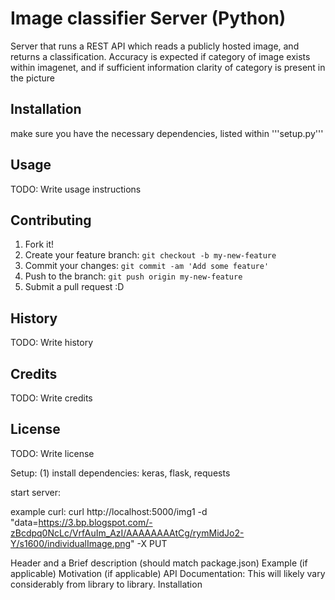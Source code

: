 # Image classifier Server (Python)

Server that runs a REST API which reads a publicly hosted image, and returns a classification. Accuracy is expected if category of image exists within imagenet, and if sufficient information clarity of category is present in the picture

## Installation

make sure you have the necessary dependencies, listed within '''setup.py'''

## Usage

TODO: Write usage instructions

## Contributing

1. Fork it!
2. Create your feature branch: `git checkout -b my-new-feature`
3. Commit your changes: `git commit -am 'Add some feature'`
4. Push to the branch: `git push origin my-new-feature`
5. Submit a pull request :D

## History

TODO: Write history

## Credits

TODO: Write credits

## License

TODO: Write license


Setup:
	(1) install dependencies: keras, flask, requests

start server: 


example curl:
curl http://localhost:5000/img1 -d "data=https://3.bp.blogspot.com/-zBcdpq0NcLc/VrfAuIm_AzI/AAAAAAAAtCg/rymMidJo2-Y/s1600/individualImage.png" -X PUT


Header and a Brief description (should match package.json)
Example (if applicable)
Motivation (if applicable)
API Documentation: This will likely vary considerably from library to library.
Installation